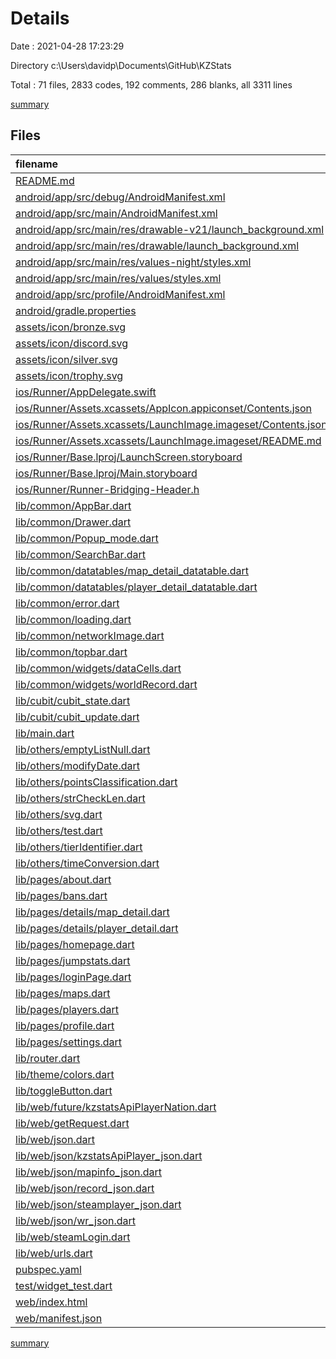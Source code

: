 # Details

Date : 2021-04-28 17:23:29

Directory c:\Users\davidp\Documents\GitHub\KZStats

Total : 71 files,  2833 codes, 192 comments, 286 blanks, all 3311 lines

[summary](results.md)

## Files
| filename | language | code | comment | blank | total |
| :--- | :--- | ---: | ---: | ---: | ---: |
| [README.md](/README.md) | Markdown | 2 | 0 | 3 | 5 |
| [android/app/src/debug/AndroidManifest.xml](/android/app/src/debug/AndroidManifest.xml) | XML | 4 | 3 | 1 | 8 |
| [android/app/src/main/AndroidManifest.xml](/android/app/src/main/AndroidManifest.xml) | XML | 30 | 11 | 1 | 42 |
| [android/app/src/main/res/drawable-v21/launch_background.xml](/android/app/src/main/res/drawable-v21/launch_background.xml) | XML | 4 | 7 | 2 | 13 |
| [android/app/src/main/res/drawable/launch_background.xml](/android/app/src/main/res/drawable/launch_background.xml) | XML | 4 | 7 | 2 | 13 |
| [android/app/src/main/res/values-night/styles.xml](/android/app/src/main/res/values-night/styles.xml) | XML | 9 | 9 | 1 | 19 |
| [android/app/src/main/res/values/styles.xml](/android/app/src/main/res/values/styles.xml) | XML | 9 | 9 | 1 | 19 |
| [android/app/src/profile/AndroidManifest.xml](/android/app/src/profile/AndroidManifest.xml) | XML | 4 | 3 | 1 | 8 |
| [android/gradle.properties](/android/gradle.properties) | Properties | 3 | 0 | 1 | 4 |
| [assets/icon/bronze.svg](/assets/icon/bronze.svg) | XML | 39 | 1 | 0 | 40 |
| [assets/icon/discord.svg](/assets/icon/discord.svg) | XML | 1 | 0 | 0 | 1 |
| [assets/icon/silver.svg](/assets/icon/silver.svg) | XML | 39 | 1 | 0 | 40 |
| [assets/icon/trophy.svg](/assets/icon/trophy.svg) | XML | 60 | 1 | 1 | 62 |
| [ios/Runner/AppDelegate.swift](/ios/Runner/AppDelegate.swift) | Swift | 12 | 0 | 2 | 14 |
| [ios/Runner/Assets.xcassets/AppIcon.appiconset/Contents.json](/ios/Runner/Assets.xcassets/AppIcon.appiconset/Contents.json) | JSON | 122 | 0 | 1 | 123 |
| [ios/Runner/Assets.xcassets/LaunchImage.imageset/Contents.json](/ios/Runner/Assets.xcassets/LaunchImage.imageset/Contents.json) | JSON | 23 | 0 | 1 | 24 |
| [ios/Runner/Assets.xcassets/LaunchImage.imageset/README.md](/ios/Runner/Assets.xcassets/LaunchImage.imageset/README.md) | Markdown | 3 | 0 | 2 | 5 |
| [ios/Runner/Base.lproj/LaunchScreen.storyboard](/ios/Runner/Base.lproj/LaunchScreen.storyboard) | XML | 36 | 1 | 1 | 38 |
| [ios/Runner/Base.lproj/Main.storyboard](/ios/Runner/Base.lproj/Main.storyboard) | XML | 25 | 1 | 1 | 27 |
| [ios/Runner/Runner-Bridging-Header.h](/ios/Runner/Runner-Bridging-Header.h) | C++ | 1 | 0 | 1 | 2 |
| [lib/common/AppBar.dart](/lib/common/AppBar.dart) | Dart | 23 | 2 | 5 | 30 |
| [lib/common/Drawer.dart](/lib/common/Drawer.dart) | Dart | 90 | 0 | 6 | 96 |
| [lib/common/Popup_mode.dart](/lib/common/Popup_mode.dart) | Dart | 62 | 0 | 4 | 66 |
| [lib/common/SearchBar.dart](/lib/common/SearchBar.dart) | Dart | 87 | 2 | 7 | 96 |
| [lib/common/datatables/map_detail_datatable.dart](/lib/common/datatables/map_detail_datatable.dart) | Dart | 145 | 0 | 18 | 163 |
| [lib/common/datatables/player_detail_datatable.dart](/lib/common/datatables/player_detail_datatable.dart) | Dart | 143 | 0 | 18 | 161 |
| [lib/common/error.dart](/lib/common/error.dart) | Dart | 36 | 0 | 2 | 38 |
| [lib/common/loading.dart](/lib/common/loading.dart) | Dart | 26 | 0 | 2 | 28 |
| [lib/common/networkImage.dart](/lib/common/networkImage.dart) | Dart | 36 | 0 | 2 | 38 |
| [lib/common/topbar.dart](/lib/common/topbar.dart) | Dart | 14 | 0 | 3 | 17 |
| [lib/common/widgets/dataCells.dart](/lib/common/widgets/dataCells.dart) | Dart | 101 | 0 | 9 | 110 |
| [lib/common/widgets/worldRecord.dart](/lib/common/widgets/worldRecord.dart) | Dart | 33 | 0 | 2 | 35 |
| [lib/cubit/cubit_state.dart](/lib/cubit/cubit_state.dart) | Dart | 24 | 1 | 8 | 33 |
| [lib/cubit/cubit_update.dart](/lib/cubit/cubit_update.dart) | Dart | 41 | 0 | 12 | 53 |
| [lib/main.dart](/lib/main.dart) | Dart | 30 | 1 | 6 | 37 |
| [lib/others/emptyListNull.dart](/lib/others/emptyListNull.dart) | Dart | 3 | 0 | 1 | 4 |
| [lib/others/modifyDate.dart](/lib/others/modifyDate.dart) | Dart | 6 | 0 | 1 | 7 |
| [lib/others/pointsClassification.dart](/lib/others/pointsClassification.dart) | Dart | 29 | 0 | 2 | 31 |
| [lib/others/strCheckLen.dart](/lib/others/strCheckLen.dart) | Dart | 3 | 0 | 1 | 4 |
| [lib/others/svg.dart](/lib/others/svg.dart) | Dart | 17 | 0 | 4 | 21 |
| [lib/others/test.dart](/lib/others/test.dart) | Dart | 0 | 0 | 2 | 2 |
| [lib/others/tierIdentifier.dart](/lib/others/tierIdentifier.dart) | Dart | 20 | 0 | 6 | 26 |
| [lib/others/timeConversion.dart](/lib/others/timeConversion.dart) | Dart | 36 | 2 | 7 | 45 |
| [lib/pages/about.dart](/lib/pages/about.dart) | Dart | 13 | 0 | 3 | 16 |
| [lib/pages/bans.dart](/lib/pages/bans.dart) | Dart | 11 | 0 | 3 | 14 |
| [lib/pages/details/map_detail.dart](/lib/pages/details/map_detail.dart) | Dart | 158 | 4 | 8 | 170 |
| [lib/pages/details/player_detail.dart](/lib/pages/details/player_detail.dart) | Dart | 179 | 4 | 8 | 191 |
| [lib/pages/homepage.dart](/lib/pages/homepage.dart) | Dart | 269 | 10 | 8 | 287 |
| [lib/pages/jumpstats.dart](/lib/pages/jumpstats.dart) | Dart | 11 | 0 | 3 | 14 |
| [lib/pages/loginPage.dart](/lib/pages/loginPage.dart) | Dart | 8 | 0 | 3 | 11 |
| [lib/pages/maps.dart](/lib/pages/maps.dart) | Dart | 11 | 0 | 3 | 14 |
| [lib/pages/players.dart](/lib/pages/players.dart) | Dart | 11 | 0 | 3 | 14 |
| [lib/pages/profile.dart](/lib/pages/profile.dart) | Dart | 11 | 0 | 3 | 14 |
| [lib/pages/settings.dart](/lib/pages/settings.dart) | Dart | 47 | 0 | 5 | 52 |
| [lib/router.dart](/lib/router.dart) | Dart | 60 | 1 | 3 | 64 |
| [lib/theme/colors.dart](/lib/theme/colors.dart) | Dart | 9 | 0 | 2 | 11 |
| [lib/toggleButton.dart](/lib/toggleButton.dart) | Dart | 47 | 3 | 6 | 56 |
| [lib/web/future/kzstatsApiPlayerNation.dart](/lib/web/future/kzstatsApiPlayerNation.dart) | Dart | 24 | 1 | 2 | 27 |
| [lib/web/getRequest.dart](/lib/web/getRequest.dart) | Dart | 21 | 2 | 3 | 26 |
| [lib/web/json.dart](/lib/web/json.dart) | Dart | 5 | 0 | 1 | 6 |
| [lib/web/json/kzstatsApiPlayer_json.dart](/lib/web/json/kzstatsApiPlayer_json.dart) | Dart | 61 | 3 | 6 | 70 |
| [lib/web/json/mapinfo_json.dart](/lib/web/json/mapinfo_json.dart) | Dart | 38 | 3 | 6 | 47 |
| [lib/web/json/record_json.dart](/lib/web/json/record_json.dart) | Dart | 66 | 3 | 6 | 75 |
| [lib/web/json/steamplayer_json.dart](/lib/web/json/steamplayer_json.dart) | Dart | 81 | 0 | 11 | 92 |
| [lib/web/json/wr_json.dart](/lib/web/json/wr_json.dart) | Dart | 101 | 3 | 7 | 111 |
| [lib/web/steamLogin.dart](/lib/web/steamLogin.dart) | Dart | 0 | 27 | 1 | 28 |
| [lib/web/urls.dart](/lib/web/urls.dart) | Dart | 59 | 6 | 7 | 72 |
| [pubspec.yaml](/pubspec.yaml) | YAML | 34 | 35 | 11 | 80 |
| [test/widget_test.dart](/test/widget_test.dart) | Dart | 14 | 10 | 7 | 31 |
| [web/index.html](/web/index.html) | HTML | 26 | 15 | 5 | 46 |
| [web/manifest.json](/web/manifest.json) | JSON | 23 | 0 | 1 | 24 |

[summary](results.md)